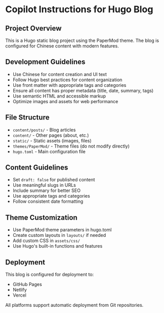 # Copilot Instructions for Hugo Blog

<!-- Use this file to provide workspace-specific custom instructions to Copilot. For more details, visit https://code.visualstudio.com/docs/copilot/copilot-customization#_use-a-githubcopilotinstructionsmd-file -->

## Project Overview

This is a Hugo static blog project using the PaperMod theme. The blog is configured for Chinese content with modern features.

## Development Guidelines

- Use Chinese for content creation and UI text
- Follow Hugo best practices for content organization
- Use front matter with appropriate tags and categories
- Ensure all content has proper metadata (title, date, summary, tags)
- Use semantic HTML and accessible markup
- Optimize images and assets for web performance

## File Structure

- `content/posts/` - Blog articles
- `content/` - Other pages (about, etc.)
- `static/` - Static assets (images, files)
- `themes/PaperMod/` - Theme files (do not modify directly)
- `hugo.toml` - Main configuration file

## Content Guidelines

- Set `draft: false` for published content
- Use meaningful slugs in URLs
- Include summary for better SEO
- Use appropriate tags and categories
- Follow consistent date formatting

## Theme Customization

- Use PaperMod theme parameters in hugo.toml
- Create custom layouts in `layouts/` if needed
- Add custom CSS in `assets/css/`
- Use Hugo's built-in functions and features

## Deployment

This blog is configured for deployment to:
- GitHub Pages
- Netlify
- Vercel

All platforms support automatic deployment from Git repositories.

